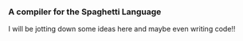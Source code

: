 ### A compiler for the Spaghetti Language

I will be jotting down some ideas here and maybe even writing code!!
